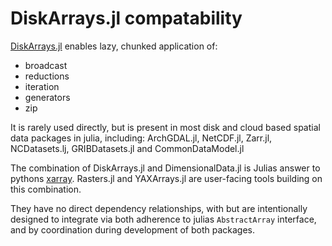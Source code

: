 # DiskArrays.jl compatability

[DiskArrays.jl](https://github.com/meggart/DiskArrays.jl) enables lazy, chunked application of:

- broadcast
- reductions
- iteration
- generators
- zip

It is rarely used directly, but is present in most 
disk and cloud based spatial data packages in julia, including:
ArchGDAL.jl, NetCDF.jl, Zarr.jl, NCDatasets.lj, GRIBDatasets.jl and CommonDataModel.jl

The combination of DiskArrays.jl and DimensionalData.jl is Julias answer to
pythons [xarray](https://xarray.dev/). Rasters.jl and YAXArrays.jl are user-facing 
tools building on this combination.

They have no direct dependency relationships, with but are intentionally 
designed to integrate via both adherence to julias `AbstractArray` 
interface, and by coordination during development of both packages.
